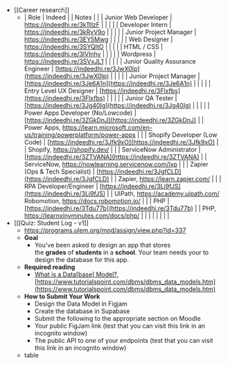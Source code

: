 - [[Career research]]
	- | Role | Indeed |  | Notes |  |
	  | Junior Web Developer | https://indeedhi.re/3kTtlzF |  |  |  |
	  | Developer Intern | https://indeedhi.re/3kRvV9o |  |  |  |
	  | Junior Project Manager | https://indeedhi.re/3EY5Mwg |  |  |  |
	  | Web Designer | https://indeedhi.re/3SYQltO |  |  |  |
	  | HTML / CSS | https://indeedhi.re/3IVlnhy |  |  |  |
	  | Wordpress | https://indeedhi.re/3SVxJL1 |  |  |  |
	  | Junior Quality Assurance Engineer | [https://indeedhi.re/3JwX0Ip](https://indeedhi.re/3JwX0Ip) |  |  |  |
	  | Junior Project Manager | [https://indeedhi.re/3Je6A1n](https://indeedhi.re/3Je6A1n) |  |  |  |
	  | Entry Level UX Designer | [https://indeedhi.re/3Flxfbs](https://indeedhi.re/3Flxfbs) |  |  |  |
	  | Junior QA Tester | [https://indeedhi.re/3Jg40Ig](https://indeedhi.re/3Jg40Ig) |  |  |  |
	  | Power Apps Developer (No/Lowcode) | [https://indeedhi.re/3ZGkDnJ](https://indeedhi.re/3ZGkDnJ) |  | Power Apps, https://learn.microsoft.com/en-us/training/powerplatform/power-apps |  |
	  | Shopify Developer (Low Code) | [https://indeedhi.re/3Jfk9xO](https://indeedhi.re/3Jfk9xO) |  | Shopify, https://shopify.dev/ |  |
	  | ServiceNow Administrator | [https://indeedhi.re/3ZTVANA](https://indeedhi.re/3ZTVANA) |  | ServiceNow, https://nowlearning.servicenow.com/lxp |  |
	  | Zapier (Ops & Tech Specialist) | [https://indeedhi.re/3JgfCLD](https://indeedhi.re/3JgfCLD) |  | Zapier, https://learn.zapier.com/ |  |
	  | RPA Developer/Engineer | [https://indeedhi.re/3Lj9fJS](https://indeedhi.re/3Lj9fJS) |  | UIPath, https://academy.uipath.com/ Robomotion, https://docs.robomotion.io/ |  |
	  | PHP | [https://indeedhi.re/3Tdu77b](https://indeedhi.re/3Tdu77b) |  | PHP, https://learnxinyminutes.com/docs/php/ |  |
	  |  |  |  |  |  |
- [[[Quiz: Student Log - v1]]
	- https://programs.ulem.org/mod/assign/view.php?id=337
	- **Goal**
		- You’ve been asked to design an app that stores the **grades** of **students** in a **school**. Your team needs your to design the database for this app.
	- **Required reading**
		- [What is a Data[base] Model?](https://www.tutorialspoint.com/dbms/dbms_data_models.htm),[https://www.tutorialspoint.com/dbms/dbms_data_models.htm](https://www.tutorialspoint.com/dbms/dbms_data_models.htm)
	- **How to Submit Your Work**
		- Design the Data Model in Figjam
		- Create the database in Supabase
		- Submit the following to the appropriate section on Moodle
		- Your public FigJam link (test that you can visit this link in an incognito window)
		- The public API to one of your endpoints (test that you can visit this link in an incognito window)
	- table